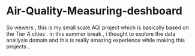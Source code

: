 # Air-Quality-Measuring-deshboard
So viewers , this is my small scale AQI project which is basically based on the Tier A cities . in this summer break , i thought to explore the data anallysis domain  and this is really amazing experience  while making this projects .  
